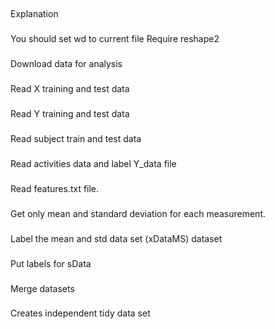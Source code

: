 ##
Explanation
###
You should set wd to current file
Require reshape2
###
Download data for analysis
###
Read X training and test data
###
Read Y training and test data
###
Read subject train and test data
###
Read activities data and label Y_data  file
###
Read features.txt file. 
###
Get only mean and standard deviation for each measurement. 
###
Label the mean and std data set (xDataMS) dataset
###
Put labels for sData 
###
Merge datasets
###
Creates independent tidy data set
